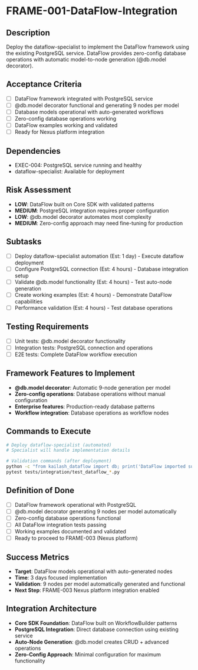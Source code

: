 # FRAME-001-DataFlow-Integration

## Description
Deploy the dataflow-specialist to implement the DataFlow framework using the existing PostgreSQL service. DataFlow provides zero-config database operations with automatic model-to-node generation (@db.model decorator).

## Acceptance Criteria
- [ ] DataFlow framework integrated with PostgreSQL service
- [ ] @db.model decorator functional and generating 9 nodes per model
- [ ] Database models operational with auto-generated workflows
- [ ] Zero-config database operations working
- [ ] DataFlow examples working and validated
- [ ] Ready for Nexus platform integration

## Dependencies
- EXEC-004: PostgreSQL service running and healthy
- dataflow-specialist: Available for deployment

## Risk Assessment
- **LOW**: DataFlow built on Core SDK with validated patterns
- **MEDIUM**: PostgreSQL integration requires proper configuration
- **LOW**: @db.model decorator automates most complexity
- **MEDIUM**: Zero-config approach may need fine-tuning for production

## Subtasks
- [ ] Deploy dataflow-specialist automation (Est: 1 day) - Execute dataflow deployment
- [ ] Configure PostgreSQL connection (Est: 4 hours) - Database integration setup
- [ ] Validate @db.model functionality (Est: 4 hours) - Test auto-node generation
- [ ] Create working examples (Est: 4 hours) - Demonstrate DataFlow capabilities
- [ ] Performance validation (Est: 4 hours) - Test database operations

## Testing Requirements
- [ ] Unit tests: @db.model decorator functionality
- [ ] Integration tests: PostgreSQL connection and operations
- [ ] E2E tests: Complete DataFlow workflow execution

## Framework Features to Implement
- **@db.model decorator**: Automatic 9-node generation per model
- **Zero-config operations**: Database operations without manual configuration
- **Enterprise features**: Production-ready database patterns
- **Workflow integration**: Database operations as workflow nodes

## Commands to Execute
```bash
# Deploy dataflow-specialist (automated)
# Specialist will handle implementation details

# Validation commands (after deployment)
python -c "from kailash_dataflow import db; print('DataFlow imported successfully')"
pytest tests/integration/test_dataflow_*.py
```

## Definition of Done
- [ ] DataFlow framework operational with PostgreSQL
- [ ] @db.model decorator generating 9 nodes per model automatically
- [ ] Zero-config database operations functional
- [ ] All DataFlow integration tests passing
- [ ] Working examples documented and validated
- [ ] Ready to proceed to FRAME-003 (Nexus platform)

## Success Metrics
- **Target**: DataFlow models operational with auto-generated nodes
- **Time**: 3 days focused implementation
- **Validation**: 9 nodes per model automatically generated and functional
- **Next Step**: FRAME-003 Nexus platform integration enabled

## Integration Architecture
- **Core SDK Foundation**: DataFlow built on WorkflowBuilder patterns
- **PostgreSQL Integration**: Direct database connection using existing service
- **Auto-Node Generation**: @db.model creates CRUD + advanced operations
- **Zero-Config Approach**: Minimal configuration for maximum functionality